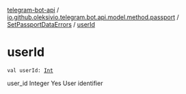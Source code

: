 [telegram-bot-api](../../index.md) / [io.github.oleksivio.telegram.bot.api.model.method.passport](../index.md) / [SetPassportDataErrors](index.md) / [userId](./user-id.md)

# userId

`val userId: `[`Int`](https://kotlinlang.org/api/latest/jvm/stdlib/kotlin/-int/index.html)

user_id Integer Yes User identifier

